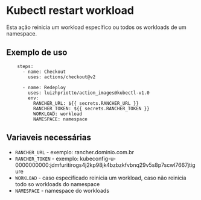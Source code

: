 # Kubectl restart workload

Esta ação reinicia um workload específico ou todos os workloads de um namespace.

## Exemplo de uso
```
    steps:
      - name: Checkout
        uses: actions/checkout@v2
      
      - name: Redeploy
        uses: luizhpriotto/action_images@kubectl-v1.0
        env: 
          RANCHER_URL: ${{ secrets.RANCHER_URL }}
          RANCHER_TOKEN: ${{ secrets.RANCHER_TOKEN }}
          WORKLOAD: workload
          NAMESPACE: namespace
```
## Variaveis necessárias
* `RANCHER_URL` - exemplo: rancher.dominio.com.br
* `RANCHER_TOKEN` - exemplo: kubeconfig-u-0000000000:jdmfuritirogs4j2kp98jk4bzbzkfvbnq29v5s8p7scwl7667jtigure
* `WORKLOAD` - caso especificado reinicia um workload, caso não reinicia todo so workloads do namespace
* `NAMESPACE` - namespace do workloads

